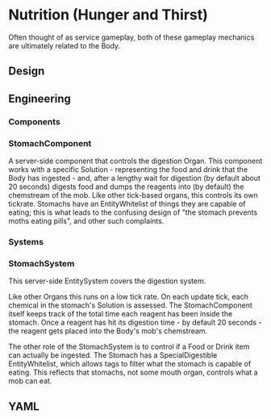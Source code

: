 # Nutrition (Hunger and Thirst)

Often thought of as service gameplay, both of these gameplay mechanics are ultimately related to the Body.

## Design

## Engineering

### Components

### StomachComponent

A server-side component that controls the digestion Organ. This component works with a specific Solution - representing the food and drink that the Body has ingested - and, after a lengthy wait for digestion (by default about 20 seconds) digests food and dumps the reagents into (by default) the chemstream of the mob. Like other tick-based organs, this controls its own tickrate. Stomachs have an EntityWhitelist of things they are capable of eating; this is what leads to the confusing design of "the stomach prevents moths eating pills", and other such complaints.

### Systems

### StomachSystem

This server-side EntitySystem covers the digestion system. 

Like other Organs this runs on a low tick rate. On each update tick, each chemical in the stomach's Solution is assessed. The StomachComponent itself keeps track of the total time each reagent has been inside the stomach. Once a reagent  has hit its digestion time - by default 20 seconds - the reagent gets placed into the Body's mob's chemstream.

The other role of the StomachSystem is to control if a Food or Drink item can actually be ingested. The Stomach has a SpecialDigestible EntityWhitelist, which allows tags to filter what the stomach is capable of eating. This reflects that stomachs, not some mouth organ, controls what a mob can eat.

## YAML



